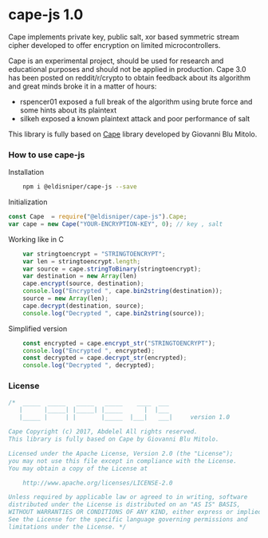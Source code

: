 cape-js 1.0
====

Cape implements private key, public salt, xor based symmetric stream cipher developed to offer encryption on limited microcontrollers.

Cape is an experimental project, should be used for research and educational purposes and should not be applied in production. Cape 3.0 has been posted on reddit/r/crypto to obtain feedback about its algorithm and great minds broke it in a matter of hours:
- rspencer01 exposed a full break of the algorithm using brute force and some hints about its plaintext
- silkeh exposed a known plaintext attack and poor performance of salt

This library is fully based on [Cape](https://github.com/gioblu/Cape) library developed by Giovanni Blu Mitolo. 


### How to use cape-js
Installation
```bash
    npm i @eldisniper/cape-js --save
```

Initialization
```js  
const Cape  = require("@eldisniper/cape-js").Cape;
var cape = new Cape("YOUR-ENCRYPTION-KEY", 0); // key , salt
```

Working like in C 
```js  
    var stringtoencrypt = "STRINGTOENCRYPT";
    var len = stringtoencrypt.length;
    var source = cape.stringToBinary(stringtoencrypt);
    var destination = new Array(len)
    cape.encrypt(source, destination);
    console.log("Encrypted ", cape.bin2string(destination));
    source = new Array(len);
    cape.decrypt(destination, source);
    console.log("Decrypted ", cape.bin2string(source));
```
Simplified version
```js
    const encrypted = cape.encrypt_str("STRINGTOENCRYPT");
    console.log("Encrypted ", encrypted);
    const decrypted = cape.decrypt_str(encrypted);
    console.log("Decrypted ", decrypted);
```


### License
    
```cpp  
/*  _____  _____   _____   _____    ____  ___
   |      |_____| |_____| |_____      |  |___
   |_____ |     | |       |_____  |___|   ___|     version 1.0

Cape Copyright (c) 2017, Abdelel All rights reserved.
This library is fully based on Cape by Giovanni Blu Mitolo. 

Licensed under the Apache License, Version 2.0 (the "License");
you may not use this file except in compliance with the License.
You may obtain a copy of the License at

    http://www.apache.org/licenses/LICENSE-2.0

Unless required by applicable law or agreed to in writing, software
distributed under the License is distributed on an "AS IS" BASIS,
WITHOUT WARRANTIES OR CONDITIONS OF ANY KIND, either express or implied.
See the License for the specific language governing permissions and
limitations under the License. */
```
